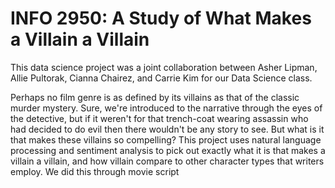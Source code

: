 # INFO 2950: A Study of What Makes a Villain a Villain

This data science project was a joint collaboration between Asher Lipman, Allie Pultorak, Cianna Chairez, and Carrie Kim for our Data Science class. 

Perhaps no film genre is as defined by its villains as that of the classic murder mystery. Sure, we're introduced to the narrative through the eyes of the detective, but if it weren't for that trench-coat wearing assassin who had decided to do evil then there wouldn't be any story to see. But what is it that makes these villains so compelling? This project uses natural language processing and sentiment analysis to pick out exactly what it is that makes a villain a villain, and how villain compare to other character types that writers employ. We did this through movie script 
